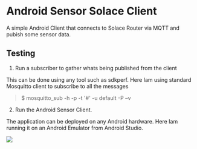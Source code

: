 # Android Sensor Solace Client

A simple Android Client that connects to Solace Router via MQTT and pubish some sensor data.

## Testing
1. Run a subscriber to gather whats being published from the client

This can be done using any tool such as sdkperf. Here Iam using standard Mosquitto client to 
subscribe to all the messages 

> $ mosquitto_sub -h <solace-router-IP>  -p <mqtt-port> -t '#'  -u default -P <password> –v

2. Run the Android Sensor Client.

The application can be deployed on any Android hardware. Here Iam running it on an Android
Emulator from Android Studio.

![](https://drive.google.com/file/d/0B0jPV0lBUb4hcnhNLWxnWHFTd2s/view?usp=sharing)